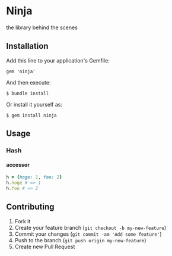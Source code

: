 # Ninja

the library behind the scenes

## Installation

Add this line to your application's Gemfile:

    gem 'ninja'

And then execute:

    $ bundle install

Or install it yourself as:

    $ gem install ninja

## Usage

### Hash

#### accessor 
```ruby
h = {hoge: 1, foo: 2}
h.hoge # => 1
h.foo # => 2
```

## Contributing

1. Fork it
2. Create your feature branch (`git checkout -b my-new-feature`)
3. Commit your changes (`git commit -am 'Add some feature'`)
4. Push to the branch (`git push origin my-new-feature`)
5. Create new Pull Request

